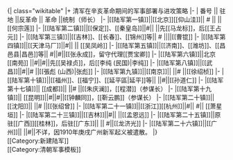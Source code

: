 {| class="wikitable"
|+ 清军在辛亥革命期间的军事部署与进攻策略
|- 
| 番号 || 驻地 ||反革命 || 革命 ||统制（师长）
|- 
|[[陆军第一镇]]||[[北京]][[仰山洼]]|| # || ||[[何宗莲]]
|- 
|[[陆军第二镇]]||[[保定]]、[[秦皇岛]]||#|| ||先[[马龙标]]，后[[王占元]]
|- 
|[[陆军第三镇]]||[[吉林]]、[[长春]]、[[锦州]]等|| # ||||[[曹锟]]
|- 
|[[陆军第四镇]]||[[天津马厂]]||#|| ||	[[吴凤岭]]
|- 
|[[陆军第五镇]]||[[济南]]、[[潍坊]]、[[昌邑县|昌邑]]等||	#||#||[[张永成]]，留守代理[[贾宝卿]]
|- 
|[[陆军第六镇]]||北京[[南苑]]	||#||#||先[[吴禄贞]]，后[[李纯 (民国)|李纯]]
|- 
|[[陆军第八镇]]||[[武昌]]||#||# ||[[張彪 (山西)|张彪]]
|- 
|[[陆军第九镇]]||[[南京]]||	||# ||[[徐绍桢]]
|- 
|[[陆军第十镇]]||[[福州]]、[[福宁]]、[[延平區|延平]]等||	 ||#||[[孙道仁]]
|- 
|[[陆军第十七镇]]||	[[成都]]|| ||# ||[[朱庆澜]]，[[程潜]]（参谋长）
|- 
|[[陆军第十九镇]]||	[[昆明]]||#||#||[[钟麟同]]，[[靳云鹏]]（参谋长）
|- 
|[[陆军第二十镇]]||	[[沈阳]]|| ||# ||[[张绍曾]]
|- 
|[[陆军第二十一镇]]||[[浙江]][[杭州]]||#||	#||	[[萧星垣]]
|- 
|[[陆军第二十三镇]]||[[吉林]]||#|| ||[[孟恩远]]
|- 
|[[陆军第二十五镇]]||原驻[[广西]][[桂林]]，后驻[[广东]]|| ||	#||[[龙济光]]
|- 
|[[陆军第二十六镇]]||[[广州]]|| ||#||不详，因1910年庚戌广州新军起义被遣散。
|}
<noinclude>   
[[Category:新建陆军]]  
[[Category:清朝军事模板]]
</noinclude>